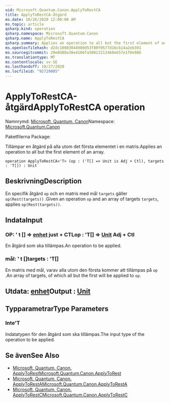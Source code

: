 ```yaml
---
uid: Microsoft.Quantum.Canon.ApplyToRestCA
title: ApplyToRestCA-åtgärd
ms.date: 10/26/2020 12:00:00 AM
ms.topic: article
qsharp.kind: operation
qsharp.namespace: Microsoft.Quantum.Canon
qsharp.name: ApplyToRestCA
qsharp.summary: Applies an operation to all but the first element of an array.
ms.openlocfilehash: d2dc10803044980d53f80f0577d16cb14a2eb301
ms.sourcegitcommit: 29e0d88a30e4166fa580132124b0eb57e1f0e986
ms.translationtype: MT
ms.contentlocale: sv-SE
ms.lasthandoff: 10/27/2020
ms.locfileid: "92729085"
---
```

# <a name="applytorestca-operation"></a><span data-ttu-id="99391-102">ApplyToRestCA-åtgärd</span><span class="sxs-lookup"><span data-stu-id="99391-102">ApplyToRestCA operation</span></span>

<span data-ttu-id="99391-103">Namnrymd: [Microsoft. Quantum. Canon](xref:Microsoft.Quantum.Canon)</span><span class="sxs-lookup"><span data-stu-id="99391-103">Namespace: [Microsoft.Quantum.Canon](xref:Microsoft.Quantum.Canon)</span></span>

<span data-ttu-id="99391-104">Paketfilerna [](https://nuget.org/packages/)</span><span class="sxs-lookup"><span data-stu-id="99391-104">Package: [](https://nuget.org/packages/)</span></span>


<span data-ttu-id="99391-105">Tillämpar en åtgärd på alla utom det första elementet i en matris.</span><span class="sxs-lookup"><span data-stu-id="99391-105">Applies an operation to all but the first element of an array.</span></span>

```qsharp
operation ApplyToRestCA<'T> (op : ('T[] => Unit is Adj + Ctl), targets : 'T[]) : Unit
```


## <a name="description"></a><span data-ttu-id="99391-106">Beskrivning</span><span class="sxs-lookup"><span data-stu-id="99391-106">Description</span></span>

<span data-ttu-id="99391-107">En specifik åtgärd `op` och en matris med mål `targets` gäller `op(Rest(targets))` .</span><span class="sxs-lookup"><span data-stu-id="99391-107">Given an operation `op` and an array of targets `targets`, applies `op(Rest(targets))`.</span></span>

## <a name="input"></a><span data-ttu-id="99391-108">Indata</span><span class="sxs-lookup"><span data-stu-id="99391-108">Input</span></span>

### <a name="op--t--unit-adj--ctl"></a><span data-ttu-id="99391-109">OP: ' t [] => [enhet](xref:microsoft.quantum.lang-ref.unit) just + CTL</span><span class="sxs-lookup"><span data-stu-id="99391-109">op : 'T[] => [Unit](xref:microsoft.quantum.lang-ref.unit) Adj + Ctl</span></span>

<span data-ttu-id="99391-110">En åtgärd som ska tillämpas.</span><span class="sxs-lookup"><span data-stu-id="99391-110">An operation to be applied.</span></span>


### <a name="targets--t"></a><span data-ttu-id="99391-111">mål: ' t []</span><span class="sxs-lookup"><span data-stu-id="99391-111">targets : 'T[]</span></span>

<span data-ttu-id="99391-112">En matris med mål, varav alla utom den första kommer att tillämpas på `op` .</span><span class="sxs-lookup"><span data-stu-id="99391-112">An array of targets, of which all but the first will be applied to `op`.</span></span>



## <a name="output--unit"></a><span data-ttu-id="99391-113">Utdata: [enhet](xref:microsoft.quantum.lang-ref.unit)</span><span class="sxs-lookup"><span data-stu-id="99391-113">Output : [Unit](xref:microsoft.quantum.lang-ref.unit)</span></span>



## <a name="type-parameters"></a><span data-ttu-id="99391-114">Typparametrar</span><span class="sxs-lookup"><span data-stu-id="99391-114">Type Parameters</span></span>

### <a name="t"></a><span data-ttu-id="99391-115">Inte</span><span class="sxs-lookup"><span data-stu-id="99391-115">'T</span></span>

<span data-ttu-id="99391-116">Indatatypen för den åtgärd som ska tillämpas.</span><span class="sxs-lookup"><span data-stu-id="99391-116">The input type of the operation to be applied.</span></span>

## <a name="see-also"></a><span data-ttu-id="99391-117">Se även</span><span class="sxs-lookup"><span data-stu-id="99391-117">See Also</span></span>

- [<span data-ttu-id="99391-118">Microsoft. Quantum. Canon. ApplyToRest</span><span class="sxs-lookup"><span data-stu-id="99391-118">Microsoft.Quantum.Canon.ApplyToRest</span></span>](xref:Microsoft.Quantum.Canon.ApplyToRest)
- [<span data-ttu-id="99391-119">Microsoft. Quantum. Canon. ApplyToRestA</span><span class="sxs-lookup"><span data-stu-id="99391-119">Microsoft.Quantum.Canon.ApplyToRestA</span></span>](xref:Microsoft.Quantum.Canon.ApplyToRestA)
- [<span data-ttu-id="99391-120">Microsoft. Quantum. Canon. ApplyToRestC</span><span class="sxs-lookup"><span data-stu-id="99391-120">Microsoft.Quantum.Canon.ApplyToRestC</span></span>](xref:Microsoft.Quantum.Canon.ApplyToRestC)